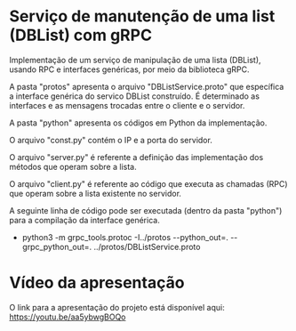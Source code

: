 # Serviço de manutenção de uma list (DBList) com gRPC
Implementação de um serviço de manipulação de uma lista (DBList), usando RPC e interfaces genéricas, por meio da biblioteca gRPC.

A pasta "protos" apresenta o arquivo "DBListService.proto" que específica a interface genérica do servico DBList construído. É determinado as interfaces e as mensagens trocadas entre o cliente e o servidor.

A pasta "python" apresenta os códigos em Python da implementação.

O arquivo "const.py" contém o IP e a porta do servidor.

O arquivo "server.py" é referente a definição das implementação dos métodos que operam sobre a lista.

O arquivo "client.py" é referente ao código que executa as chamadas (RPC) que operam sobre a lista existente no servidor.

A seguinte linha de código pode ser executada (dentro da pasta "python") para a compilação da interface genérica.
- python3 -m grpc_tools.protoc -I../protos --python_out=. --grpc_python_out=. ../protos/DBListService.proto

# Vídeo da apresentação
O link para a apresentação do projeto está disponível aqui: https://youtu.be/aa5ybwgBOQo

